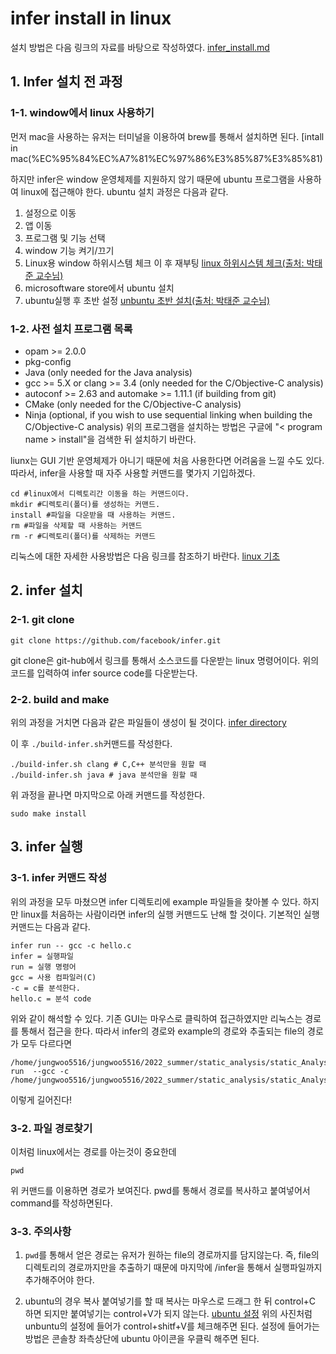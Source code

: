 # infer install in linux
설치 방법은 다음 링크의 자료를 바탕으로 작성하였다.
[infer_install.md](https://github.com/facebook/infer/blob/main/INSTALL.md)


## 1. Infer 설치 전 과정

### 1-1. window에서 linux 사용하기
먼저 mac을 사용하는 유저는 터미널을 이용하여 brew를 통해서 설치하면 된다.
[intall in mac(%EC%95%84%EC%A7%81%EC%97%86%E3%85%87%E3%85%81)

하지만 infer은 window 운영체제를 지원하지 않기 때문에 ubuntu 프로그램을 사용하여 linux에 접근해야 한다.
ubuntu 설치 과정은 다음과 같다.

 1. 설정으로 이동
 2. 앱 이동
 3. 프로그램 및 기능 선택
 4. window 기능 켜기/끄기 
 5. Linux용 window 하위시스템 체크 이 후 재부팅  [linux 하위시스템 체크(출처: 박태준 교수님)](https://drive.google.com/file/d/1tQbNgKVL6mL-J8S2h2EJwYbB_CxMD5dL/view?usp=sharing)
 6. microsoftware store에서 ubuntu 설치
 7. ubuntu실행 후 초반 설정 [unbuntu 초반 설치(출처: 박태준 교수님)](https://drive.google.com/file/d/1zvw9UXXXEyhDsqZPSd3K719RXfa1fHKF/view?usp=sharing)





### 1-2. 사전 설치 프로그램 목록

 -   opam >= 2.0.0
-   pkg-config
-   Java (only needed for the Java analysis)
-   gcc >= 5.X or clang >= 3.4 (only needed for the C/Objective-C analysis)
-   autoconf >= 2.63 and automake >= 1.11.1 (if building from git)
-   CMake (only needed for the C/Objective-C analysis)
-   Ninja (optional, if you wish to use sequential linking when building the C/Objective-C analysis)
위의 프로그램을 설치하는 방법은 구글에  "< program name > install"을 검색한 뒤 설치하기 바란다.

liunx는 GUI 기반 운영체제가 아니기 때문에 처음 사용한다면 어려움을 느낄 수도 있다.
따라서, infer을 사용할 때 자주 사용할 커맨드를 몇가지 기입하겠다.

    cd #linux에서 디렉토리간 이동을 하는 커맨드이다.
    mkdir #디렉토리(폴더)를 생성하는 커맨드.
    install #파일을 다운받을 때 사용하는 커맨드.
    rm #파일을 삭제할 때 사용하는 커맨드
    rm -r #디렉토리(폴더)를 삭제하는 커맨드
   
리눅스에 대한 자세한 사용방법은 다음 링크를 참조하기 바란다.
[linux 기초](https://itholic.github.io/linux-basic-command/#:~:text=%EB%A6%AC%EB%88%85%EC%8A%A4%20%EA%B8%B0%EB%B3%B8%20%EB%AA%85%EB%A0%B9%EC%96%B4%201%20pwd%20%28print%20working%20directory%29,cat%20%28concatenate%29%2010%20head%2011%20tail%2012%20find)

 

## 2. infer 설치
### 2-1. git clone

    git clone https://github.com/facebook/infer.git
git clone은 git-hub에서 링크를 통해서 소스코드를 다운받는 linux 명령어이다.
위의 코드를 입력하여 infer source code를 다운받는다.
### 2-2. build and make
위의 과정을 거치면 다음과 같은 파일들이 생성이 될 것이다.
[infer directory](https://drive.google.com/file/d/1JtmyjDQwtMbqJF98UqI4p5_8WlecO42F/view?usp=sharing)

이 후 `./build-infer.sh`커맨드를 작성한다.

    ./build-infer.sh clang # C,C++ 분석만을 원할 때
    ./build-infer.sh java # java 분석만을 원할 때

위 과정을 끝나면 마지막으로 아래 커맨드를 작성한다.

    sudo make install
## 3. infer 실행
### 3-1. infer 커맨드 작성
위의 과정을 모두 마쳤으면 infer 디렉토리에 example 파일들을 찾아볼 수 있다.
하지만 linux를 처음하는 사람이라면 infer의 실행 커맨드도 난해 할 것이다.
기본적인 실행 커맨드는 다음과 같다.

    infer run -- gcc -c hello.c
    infer = 실행파일
    run = 실행 명령어
    gcc = 사용 컴파일러(C)
    -c = c를 분석한다.
    hello.c = 분석 code
위와 같이 해석할 수 있다.
기존 GUI는 마우스로 클릭하여 접근하였지만 리눅스는 경로를 통해서 접근을 한다.
따라서 infer의 경로와 example의 경로와 추출되는 file의 경로가 모두 다르다면

    /home/jungwoo5516/jungwoo5516/2022_summer/static_analysis/static_Analysis/infer/infer run  --gcc -c 
    /home/jungwoo5516/jungwoo5516/2022_summer/static_analysis/static_Analysis/infer/examples/hello.c
이렇게 길어진다!
### 3-2. 파일 경로찾기
이처럼 linux에서는 경로를 아는것이 중요한데

    pwd
위 커맨드를 이용하면 경로가 보여진다. pwd를 통해서 경로를 복사하고 붙여넣어서 command를 작성하면된다.
### 3-3. 주의사항
1. `pwd`를 통해서 얻은 경로는 유저가 원하는 file의 경로까지를 담지않는다.
즉, file의 디렉토리의 경로까지만을 추출하기 때문에 마지막에 /infer을 통해서 실행파일까지 추가해주어야 한다.

2. ubuntu의 경우 복사 붙여넣기를 할 때 복사는 마우스로 드래그 한 뒤 control+C 하면 되지만 붙여넣기는 control+V가 되지 않는다. 
[ubuntu 설정](https://drive.google.com/file/d/14Knj6VjLHG-UzxAetzrhzZu5iEglSLVJ/view?usp=sharing)
위의 사진처럼 unbuntu의 설정에 들어가 control+shitf+V를 체크해주면 된다.
설정에 들어가는 방법은 콘솔창 좌측상단에 ubuntu 아이콘을 우클릭 해주면 된다.
